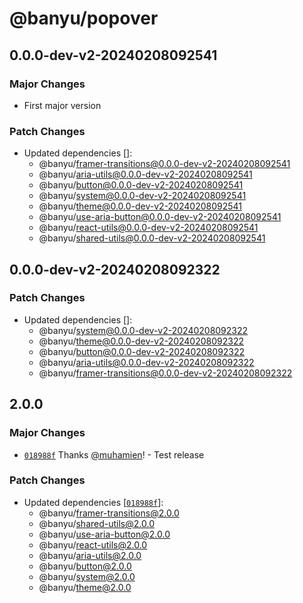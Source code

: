 # @banyu/popover

## 0.0.0-dev-v2-20240208092541

### Major Changes

- First major version

### Patch Changes

- Updated dependencies []:
  - @banyu/framer-transitions@0.0.0-dev-v2-20240208092541
  - @banyu/aria-utils@0.0.0-dev-v2-20240208092541
  - @banyu/button@0.0.0-dev-v2-20240208092541
  - @banyu/system@0.0.0-dev-v2-20240208092541
  - @banyu/theme@0.0.0-dev-v2-20240208092541
  - @banyu/use-aria-button@0.0.0-dev-v2-20240208092541
  - @banyu/react-utils@0.0.0-dev-v2-20240208092541
  - @banyu/shared-utils@0.0.0-dev-v2-20240208092541

## 0.0.0-dev-v2-20240208092322

### Patch Changes

- Updated dependencies []:
  - @banyu/system@0.0.0-dev-v2-20240208092322
  - @banyu/theme@0.0.0-dev-v2-20240208092322
  - @banyu/button@0.0.0-dev-v2-20240208092322
  - @banyu/aria-utils@0.0.0-dev-v2-20240208092322
  - @banyu/framer-transitions@0.0.0-dev-v2-20240208092322

## 2.0.0

### Major Changes

- [`018988f`](https://github.com/muhamien/jala-design/commit/018988f2874ec0a3e8711a0b74d6b647e2e5ae9a) Thanks [@muhamien](https://github.com/muhamien)! - Test release

### Patch Changes

- Updated dependencies [[`018988f`](https://github.com/muhamien/jala-design/commit/018988f2874ec0a3e8711a0b74d6b647e2e5ae9a)]:
  - @banyu/framer-transitions@2.0.0
  - @banyu/shared-utils@2.0.0
  - @banyu/use-aria-button@2.0.0
  - @banyu/react-utils@2.0.0
  - @banyu/aria-utils@2.0.0
  - @banyu/button@2.0.0
  - @banyu/system@2.0.0
  - @banyu/theme@2.0.0
